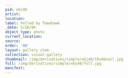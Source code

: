 ```yaml
---
pid: obj48
artist: 
location: 
label: Felled by Tomahawk
_date: 5/26/06
object_type: photo
current_location: 
source: 
order: '48'
layout: gallery_item
collection: visual-gallery
thumbnail: /img/derivatives/simple/obj48/thumbnail.jpg
full: /img/derivatives/simple/obj48/full.jpg
manifest: 
---
```

